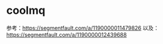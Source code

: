 # coolmq
参考：https://segmentfault.com/a/1190000011479826
以及：https://segmentfault.com/a/1190000012439688
